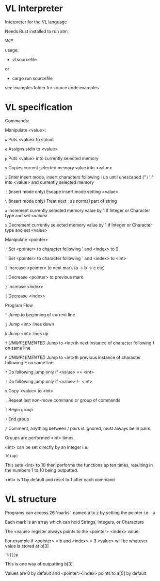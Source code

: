 # VL Interpreter
Interpreter for the VL language

Needs Rust installed to run atm.

*WIP*

usage:

- vl sourcefile

or

- cargo run sourcefile

see examples folder for source code examples

# VL specification

Commands:

Manipulate \<value>:

`w` Puts \<value> to stdout

`e` Assigns stdin to \<value>

`p` Puts \<value> into currently selected memory

`y` Copies current selected memory value into \<value>

`i` Enter insert mode, insert characters following i up until unescaped ('\') ';' into \<value> and currently selected memory

`;` (insert mode only) Escape insert mode setting \<value>

`\` (insert mode only) Treat next ; as normal part of string

`a` Increment currently selected memory value by 1 if Integer or Character type and set \<value>

`x` Decrement currently selected memory value by 1 if Integer or Character type and set \<value>

Manipulate \<pointer>

`'` Set \<pointer> to character following ' and \<index> to 0

`` ` `` Set \<pointer> to character following \` and \<index> to \<int>

`]` Increase \<pointer> to next mark (a -> b -> c etc)

`[` Decrease \<pointer> to previous mark

`}` Increase \<index>

`{` Decrease \<index>

Program Flow

`^` Jump to beginning of current line

`j` Jump \<int> lines down

`k` Jump \<int> lines up

`f` *UNIMPLEMENTED* Jump to \<int>th next instance of character following f on same line

`F` *UNIMPLEMENTED* Jump to \<int>th previous instance of character following F on same line

`?` Do following jump only if \<value> == \<int>

`!` Do following jump only if \<value> != \<int>

`v` Copy \<value> to \<int>

`.` Repeat last non-move command or group of commands

`(` Begin group

`)` End group

`/` Comment, anything between / pairs is ignored, must always be in pairs

Groups are performed \<int> times.

\<int> can be set directly by an integer i.e.

`10(ap)`

This sets \<int> to 10 then performs the functions ap ten times, resulting in the numbers 1 to 10 being outputted.

\<int> is 1 by default and reset to 1 after each command


# VL structure

Programs can access 26 'marks', named a to z by setting the pointer i.e. `'a`

Each mark is an array which can hold Strings, Integers, or Characters

The \<value> register always points to the \<pointer> \<index> value.

For example if \<pointer> = b and \<index> = 3 \<value> will be whatever value is stored at b[3]

`'b}}}p`

This is one way of outputting b[3].

Values are 0 by default and \<pointer>\<index> points to a[0] by default
